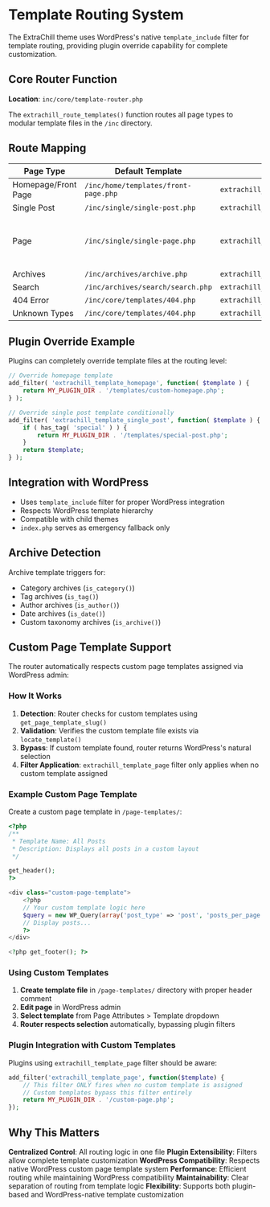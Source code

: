 # Template Routing System

The ExtraChill theme uses WordPress's native `template_include` filter for template routing, providing plugin override capability for complete customization.

## Core Router Function

**Location**: `inc/core/template-router.php`

The `extrachill_route_templates()` function routes all page types to modular template files in the `/inc` directory.

## Route Mapping

| Page Type | Default Template | Filter Hook | Notes |
|-----------|-----------------|-------------|-------|
| Homepage/Front Page | `/inc/home/templates/front-page.php` | `extrachill_template_homepage` | |
| Single Post | `/inc/single/single-post.php` | `extrachill_template_single_post` | |
| Page | `/inc/single/single-page.php` | `extrachill_template_page` | Only when no custom template assigned |
| Archives | `/inc/archives/archive.php` | `extrachill_template_archive` | |
| Search | `/inc/archives/search/search.php` | `extrachill_template_search` | |
| 404 Error | `/inc/core/templates/404.php` | `extrachill_template_404` | |
| Unknown Types | `/inc/core/templates/404.php` | `extrachill_template_fallback` | |

## Plugin Override Example

Plugins can completely override template files at the routing level:

```php
// Override homepage template
add_filter( 'extrachill_template_homepage', function( $template ) {
    return MY_PLUGIN_DIR . '/templates/custom-homepage.php';
} );

// Override single post template conditionally
add_filter( 'extrachill_template_single_post', function( $template ) {
    if ( has_tag( 'special' ) ) {
        return MY_PLUGIN_DIR . '/templates/special-post.php';
    }
    return $template;
} );
```

## Integration with WordPress

- Uses `template_include` filter for proper WordPress integration
- Respects WordPress template hierarchy
- Compatible with child themes
- `index.php` serves as emergency fallback only

## Archive Detection

Archive template triggers for:
- Category archives (`is_category()`)
- Tag archives (`is_tag()`)
- Author archives (`is_author()`)
- Date archives (`is_date()`)
- Custom taxonomy archives (`is_archive()`)

## Custom Page Template Support

The router automatically respects custom page templates assigned via WordPress admin:

### How It Works

1. **Detection**: Router checks for custom templates using `get_page_template_slug()`
2. **Validation**: Verifies the custom template file exists via `locate_template()`
3. **Bypass**: If custom template found, router returns WordPress's natural selection
4. **Filter Application**: `extrachill_template_page` filter only applies when no custom template assigned

### Example Custom Page Template

Create a custom page template in `/page-templates/`:

```php
<?php
/**
 * Template Name: All Posts
 * Description: Displays all posts in a custom layout
 */

get_header();
?>

<div class="custom-page-template">
    <?php
    // Your custom template logic here
    $query = new WP_Query(array('post_type' => 'post', 'posts_per_page' => -1));
    // Display posts...
    ?>
</div>

<?php get_footer(); ?>
```

### Using Custom Templates

1. **Create template file** in `/page-templates/` directory with proper header comment
2. **Edit page** in WordPress admin
3. **Select template** from Page Attributes > Template dropdown
4. **Router respects selection** automatically, bypassing plugin filters

### Plugin Integration with Custom Templates

Plugins using `extrachill_template_page` filter should be aware:

```php
add_filter('extrachill_template_page', function($template) {
    // This filter ONLY fires when no custom template is assigned
    // Custom templates bypass this filter entirely
    return MY_PLUGIN_DIR . '/custom-page.php';
});
```

## Why This Matters

**Centralized Control**: All routing logic in one file
**Plugin Extensibility**: Filters allow complete template customization
**WordPress Compatibility**: Respects native WordPress custom page template system
**Performance**: Efficient routing while maintaining WordPress compatibility
**Maintainability**: Clear separation of routing from template logic
**Flexibility**: Supports both plugin-based and WordPress-native template customization
